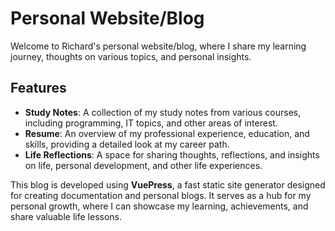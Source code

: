 # Personal Website/Blog

Welcome to Richard's personal website/blog, where I share my learning journey, thoughts on various topics, and personal insights.

## Features

- **Study Notes**: A collection of my study notes from various courses, including programming, IT topics, and other areas of interest.
- **Resume**: An overview of my professional experience, education, and skills, providing a detailed look at my career path.
- **Life Reflections**: A space for sharing thoughts, reflections, and insights on life, personal development, and other life experiences.

This blog is developed using **VuePress**, a fast static site generator designed for creating documentation and personal blogs. It serves as a hub for my personal growth, where I can showcase my learning, achievements, and share valuable life lessons.

